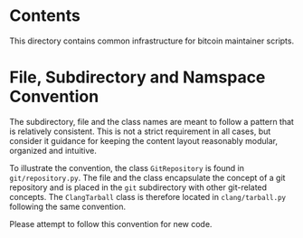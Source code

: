 Contents
========
This directory contains common infrastructure for bitcoin maintainer scripts.

File, Subdirectory and Namspace Convention
==========================================

The subdirectory, file and the class names are meant to follow a pattern that is relatively consistent. This is not a strict requirement in all cases, but consider it guidance for keeping the content layout reasonably modular, organized and intuitive.

To illustrate the convention, the class `GitRepository` is found in `git/repository.py`. The file and the class encapsulate the concept of a git repository and is placed in the `git` subdirectory with other git-related concepts. The `ClangTarball` class is therefore located in `clang/tarball.py` following the same convention.

Please attempt to follow this convention for new code.
